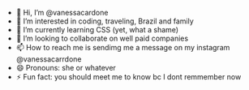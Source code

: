 - 👋 Hi, I’m @vanessacardone
- 👀 I’m interested in coding, traveling, Brazil and family
- 🌱 I’m currently learning CSS (yet, what a shame)
- 💞️ I’m looking to collaborate on well paid companies 
- 📫 How to reach me is sendimg me a message on my instagram @vanessacarrdone
- 😄 Pronouns: she or whatever
- ⚡ Fun fact: you should meet me to know bc I dont remmember now 

<!---
vanessacardone/vanessacardone is a ✨ special ✨ repository because its `README.md` (this file) appears on your GitHub profile.
You can click the Preview link to take a look at your changes.
--->
